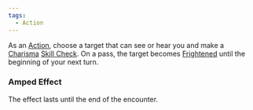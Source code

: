 ```yaml
---  
tags:  
  - Action  
---  
```

As an [Action](./Action.md), choose a target that can see or hear you and make a [Charisma](./Charisma.md) [Skill Check](./Skill%20Check.md). On a pass, the target becomes [Frightened](./Frightened.md) until the beginning of your next turn.  
  
### Amped Effect  
The effect lasts until the end of the encounter.